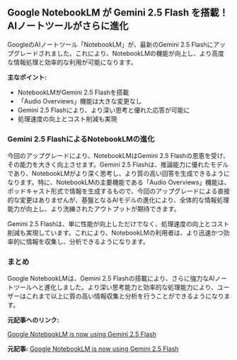 ## Google NotebookLM が Gemini 2.5 Flash を搭載！AIノートツールがさらに進化

GoogleのAIノートツール「NotebookLM」が、最新のGemini 2.5 Flashにアップグレードされました。これにより、NotebookLMの機能が向上し、より高度な情報処理と効率的な利用が可能になります。

**主なポイント:**

* NotebookLMがGemini 2.5 Flashを搭載
* 「Audio Overviews」機能は大きな変更なし
* Gemini 2.5 Flashにより、より深い思考と優れた応答が可能に
* 処理速度の向上とコスト削減も実現

### Gemini 2.5 FlashによるNotebookLMの進化

今回のアップグレードにより、NotebookLMはGemini 2.5 Flashの恩恵を受け、その能力を大きく向上させます。Gemini 2.5 Flashは、推論能力に優れたモデルであり、NotebookLMがより深く思考し、より質の高い回答を生成できるようになります。特に、NotebookLMの主要機能である「Audio Overviews」機能は、ポッドキャスト形式で情報を生成するもので、今回のアップグレードによる直接的な変更はありませんが、基盤となるAIモデルの進化により、全体的な情報処理能力が向上し、より洗練されたアウトプットが期待できます。

Gemini 2.5 Flashは、単に性能が向上しただけでなく、処理速度の向上とコスト削減も実現しています。これにより、NotebookLMの利用者は、より迅速かつ効率的に情報を収集し、分析できるようになります。

### まとめ

Google NotebookLMは、Gemini 2.5 Flashの搭載により、さらに強力なAIノートツールへと進化しました。より深い思考能力と効率的な処理能力により、ユーザーはこれまで以上に質の高い情報収集と分析を行うことができるようになります。

**元記事へのリンク:**

[Google NotebookLM is now using Gemini 2.5 Flash](https://www.bleepingcomputer.com/news/google/google-notebooklm-is-now-using-gemini-25-flash/)


**元記事:** [Google NotebookLM is now using Gemini 2.5 Flash](https://www.bleepingcomputer.com/news/artificial-intelligence/google-notebooklm-is-now-using-gemini-25-flash/)